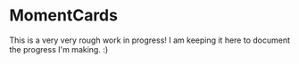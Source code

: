 # MomentCards

This is a very very rough work in progress! I am keeping it here to document the progress I'm making. :)
